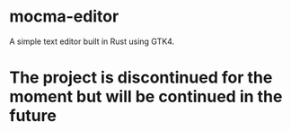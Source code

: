 # mocma-editor
A simple text editor built in Rust using GTK4.
# The project is discontinued for the moment but will be continued in the future
